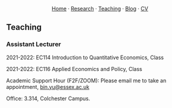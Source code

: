 <p align="center">
  <a href="https://binyueconomics.github.io/">Home</a>
  ·
  <a href="https://binyueconomics.github.io/research">Research</a>
    ·
  <a href="https://binyueconomics.github.io/teaching">Teaching</a>
  ·
  <a href="https://binyueconomics.github.io/blog">Blog</a>
  ·
  <a href="https://binyueconomics.github.io/CV">CV</a>
</p>

## Teaching

### Assistant Lecturer

2021-2022: EC114 Introduction to Quantitative Economics, Class

2021-2022: EC116 Applied Economics and Policy, Class

Academic Support Hour (F2F/ZOOM): Please email me to take an appointment, <bin.yu@essex.ac.uk>

Office: 3.314, Colchester Campus.

